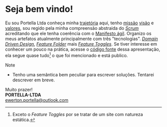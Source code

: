 # Seja bem vindo!

Eu sou Portella Ltda conheça minha [trajetória](trajetoria/README.md) aqui, tenho [missão](missao/README.md) [visão](visao/README.md) e [valores](valor/README.md), sou regido pela minha compreensão abstraida do [*Scrum*](scrum/README.md) acreditando que ele tenha coerência com o [Manifesto ágil](agile-manifesto/README.md). Organizo os meus artefatos atualmente principalmente com três "tecnologias". [*Domain Driven Design*](domain-driven-design/README.md), [*Feature Folder*](feature-folder/README.md) mais [*Feature Toggles*](feature-toggles/README.md). Se tiver interesse em conhecer um pouco na prática, acesse o [código fonte](https://github.com/eportella/PORTELLA-LTDA/tree/main/apresentacao) dessa apresentação, ela segue quase tudo[^1] o que foi mencionado e está publico.

>[!NOTE]
>
>- Tenho uma semântica bem peculiar para escrever soluções. Tentarei descrever em breve.

Muito prazer!\
**PORTELLA-LTDA**\
[ewerton.portella@outlook.com](mailto:ewerton.portella@outlook.com)

[^1]: Exceto o *Feature Toggles* por se tratar de um site com natureza estática.